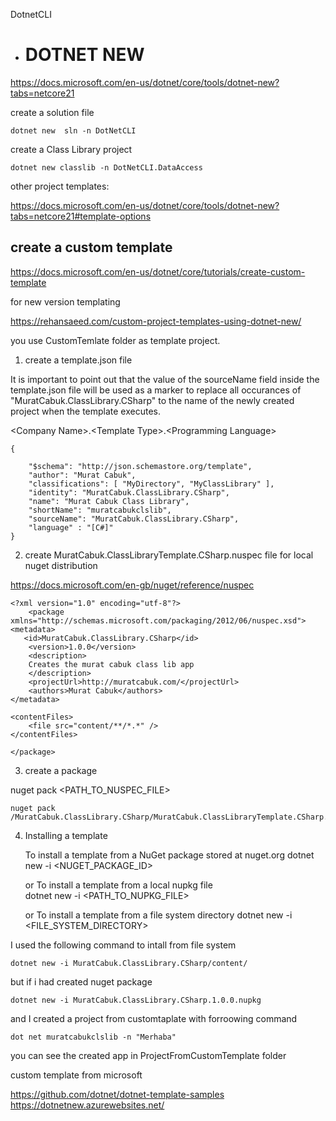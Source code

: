 DotnetCLI

* # DOTNET NEW

https://docs.microsoft.com/en-us/dotnet/core/tools/dotnet-new?tabs=netcore21


create a solution file

    dotnet new  sln -n DotNetCLI

create a Class Library project

    dotnet new classlib -n DotNetCLI.DataAccess

other project templates:

https://docs.microsoft.com/en-us/dotnet/core/tools/dotnet-new?tabs=netcore21#template-options


## create a custom template

https://docs.microsoft.com/en-us/dotnet/core/tutorials/create-custom-template


for new version templating

https://rehansaeed.com/custom-project-templates-using-dotnet-new/


you use CustomTemlate folder as template project.


1. create a template.json file


It is important to point out that the value of the sourceName field inside the template.json file will be used as a marker to replace all occurances of "MuratCabuk.ClassLibrary.CSharp" to the name of the newly created project when the template executes.


\<Company Name>.\<Template Type>.\<Programming Language>

    {

        "$schema": "http://json.schemastore.org/template",
        "author": "Murat Cabuk",
        "classifications": [ "MyDirectory", "MyClassLibrary" ],
        "identity": "MuratCabuk.ClassLibrary.CSharp",
        "name": "Murat Cabuk Class Library",
        "shortName": "muratcabukclslib",
        "sourceName": "MuratCabuk.ClassLibrary.CSharp",
        "language" : "[C#]"
    }

2. create MuratCabuk.ClassLibraryTemplate.CSharp.nuspec file for local nuget distribution 


https://docs.microsoft.com/en-gb/nuget/reference/nuspec


    <?xml version="1.0" encoding="utf-8"?>
        <package xmlns="http://schemas.microsoft.com/packaging/2012/06/nuspec.xsd">
    <metadata>
       <id>MuratCabuk.ClassLibrary.CSharp</id>
        <version>1.0.0</version>
        <description>
        Creates the murat cabuk class lib app
        </description>
        <projectUrl>http://muratcabuk.com/</projectUrl>
        <authors>Murat Cabuk</authors>
    </metadata>

    <contentFiles>
        <file src="content/**/*.*" />
    </contentFiles>

    </package>


3. create a package 

nuget pack <PATH_TO_NUSPEC_FILE>
    
    nuget pack /MuratCabuk.ClassLibrary.CSharp/MuratCabuk.ClassLibraryTemplate.CSharp.nuspec


4. Installing a template

    To install a template from a NuGet package stored at nuget.org
    dotnet new -i <NUGET_PACKAGE_ID>

    or To install a template from a local nupkg file  
    dotnet new -i <PATH_TO_NUPKG_FILE>

    or To install a template from a file system directory
    dotnet new -i <FILE_SYSTEM_DIRECTORY>

I used the following command to intall from file system

    dotnet new -i MuratCabuk.ClassLibrary.CSharp/content/

but if i had created nuget package

    dotnet new -i MuratCabuk.ClassLibrary.CSharp.1.0.0.nupkg


and I created a project from customtaplate with forroowing command

    dot net muratcabukclslib -n "Merhaba"

you can see the created app in ProjectFromCustomTemplate folder

custom template from microsoft

https://github.com/dotnet/dotnet-template-samples
https://dotnetnew.azurewebsites.net/

